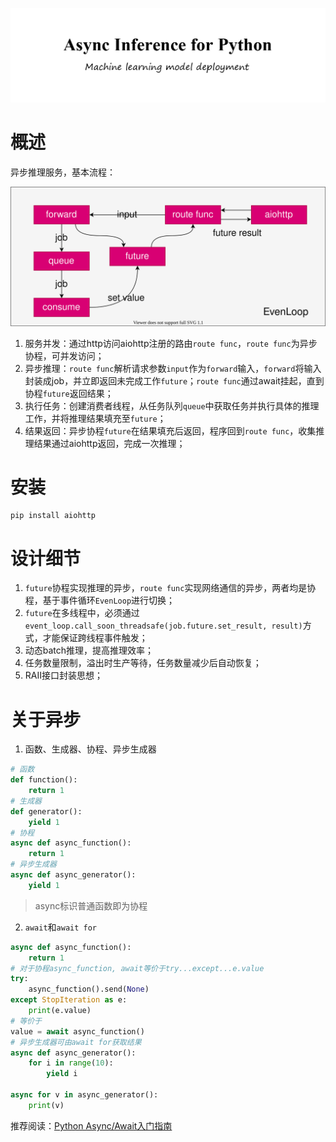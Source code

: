 ![](images\head.png)


# 概述

异步推理服务，基本流程：

![](images\async_infer.svg)

1. 服务并发：通过http访问aiohttp注册的路由`route func`，`route func`为异步协程，可并发访问；
2. 异步推理：`route func`解析请求参数`input`作为`forward`输入，`forward`将输入封装成job，并立即返回未完成工作`future`；`route func`通过await挂起，直到协程`future`返回结果；
3. 执行任务：创建消费者线程，从任务队列`queue`中获取任务并执行具体的推理工作，并将推理结果填充至`future`；
4. 结果返回：异步协程`future`在结果填充后返回，程序回到`route func`，收集推理结果通过aiohttp返回，完成一次推理；


# 安装
```
pip install aiohttp
```

# 设计细节

1. `future`协程实现推理的异步，`route func`实现网络通信的异步，两者均是协程，基于事件循环`EvenLoop`进行切换；
2. `future`在多线程中，必须通过`event_loop.call_soon_threadsafe(job.future.set_result, result)`方式，才能保证跨线程事件触发；
3. 动态batch推理，提高推理效率；
4. 任务数量限制，溢出时生产等待，任务数量减少后自动恢复；
5. RAII接口封装思想；

# 关于异步

1. 函数、生成器、协程、异步生成器

```python
# 函数
def function():
    return 1
# 生成器
def generator():
    yield 1 
# 协程
async def async_function():
    return 1
# 异步生成器
async def async_generator():
    yield 1
```

> async标识普通函数即为协程

2. `await`和`await for`

```python
async def async_function():
    return 1
# 对于协程async_function, await等价于try...except...e.value
try:
    async_function().send(None)
except StopIteration as e:
    print(e.value)   
# 等价于
value = await async_function()
# 异步生成器可由await for获取结果
async def async_generator():
    for i in range(10):
    	yield i
        
async for v in async_generator():
    print(v)
```

推荐阅读：[Python Async/Await入门指南](https://zhuanlan.zhihu.com/p/27258289)